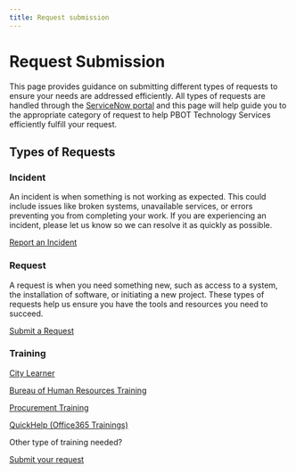 ```yaml
---
title: Request submission
---
```


# Request Submission

This page provides guidance on submitting different types of requests to ensure your needs are addressed efficiently. All types of requests are handled through the [ServiceNow portal](https://portland.service-now.com/sp) and this page will help guide you to the appropriate category of request to help PBOT Technology Services efficiently fulfill your request.

## Types of Requests

### Incident

An incident is when something is not working as expected. This could include issues like broken systems, unavailable services, or errors preventing you from completing your work. If you are experiencing an incident, please let us know so we can resolve it as quickly as possible.

<a href="https://portland.service-now.com/sp?id=sc_cat_item&sys_id=baaae3c7932b9210a4a03eccebba1064" class="incident-request inline-flex rounded-md border border-red-800 px-4 py-2 font-semibold text-red-800 hover:bg-red-800 hover:text-red-100">Report an Incident</a>

### Request

A request is when you need something new, such as access to a system, the installation of software, or initiating a new project. These types of requests help us ensure you have the tools and resources you need to succeed.

<a href="https://portland.service-now.com/sp?id=sc_cat_item&sys_id=7036cb9793635210f12f7844fbba1098&sysparm_category=32544a0293bfda50a4a03eccebba1021" class="new-request inline-flex rounded-md border border-blue-800 px-4 py-2 font-semibold text-blue-800 hover:bg-blue-800 hover:text-blue-100">Submit a Request</a>

### Training

[City Learner](https://cityofport.plateau.com/learning)

[Bureau of Human Resources Training](https://employees.portland.gov/human-resources/documents?search=training)

[Procurement Training](https://employees.portland.gov/procurement/training)

[QuickHelp (Office365 Trainings)](https://app.quickhelp.com/PortlandOregon/)

Other type of training needed?

<a href="https://portland.service-now.com/sp?id=sc_cat_item&sys_id=7036cb9793635210f12f7844fbba1098&sysparm_category=32544a0293bfda50a4a03eccebba1021" class="training-request inline-flex rounded-md border border-blue-800 px-4 py-2 font-semibold text-blue-800 hover:bg-blue-800 hover:text-blue-100">Submit your request</a>

</div>
